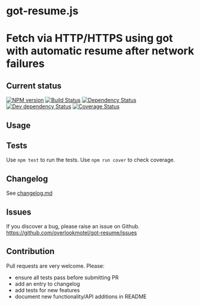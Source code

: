 # got-resume.js

# Fetch via HTTP/HTTPS using got with automatic resume after network failures

## Current status

[![NPM version](https://img.shields.io/npm/v/got-resume.svg)](https://www.npmjs.com/package/got-resume)
[![Build Status](https://img.shields.io/travis/overlookmotel/got-resume/master.svg)](http://travis-ci.org/overlookmotel/got-resume)
[![Dependency Status](https://img.shields.io/david/overlookmotel/got-resume.svg)](https://david-dm.org/overlookmotel/got-resume)
[![Dev dependency Status](https://img.shields.io/david/dev/overlookmotel/got-resume.svg)](https://david-dm.org/overlookmotel/got-resume)
[![Coverage Status](https://img.shields.io/coveralls/overlookmotel/got-resume/master.svg)](https://coveralls.io/r/overlookmotel/got-resume)

## Usage

## Tests

Use `npm test` to run the tests. Use `npm run cover` to check coverage.

## Changelog

See [changelog.md](https://github.com/overlookmotel/got-resume/blob/master/changelog.md)

## Issues

If you discover a bug, please raise an issue on Github. https://github.com/overlookmotel/got-resume/issues

## Contribution

Pull requests are very welcome. Please:

* ensure all tests pass before submitting PR
* add an entry to changelog
* add tests for new features
* document new functionality/API additions in README
